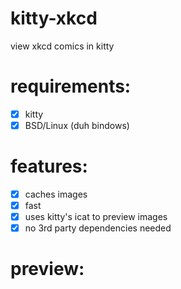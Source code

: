 # kitty-xkcd
view xkcd comics in kitty

# requirements:
- [x] kitty
- [x] BSD/Linux (duh bindows) 

# features:
- [x] caches images
- [x] fast
- [x] uses kitty's icat to preview images
- [x] no 3rd party dependencies needed

# preview:
